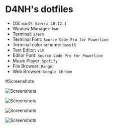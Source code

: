 # D4NH's dotfiles

* OS: `macOS Sierra 10.12.1`
* Window Manager: `kwm`
* Terminal: `iTerm`
* Terminal Font: `Source Code Pro for Powerline`
* Terminal color scheme: `base16`
* Text Editor: `vim`
* Editor Font: `Source Code Pro for Powerline`
* Music Player: `Spotify`
* File Browser: `Ranger`
* Web Browser: `Google Chrome`

#Screenshots

![Screenshots](http://i.imgur.com/98SpmVK.jpg "Clean")

![Screenshots](http://i.imgur.com/wQIKgHy.png "Browser")

![Screenshots](http://i.imgur.com/s8OuZws.png "Editor")

![Screenshots](http://i.imgur.com/V0t3ePM.png "Terminal")
